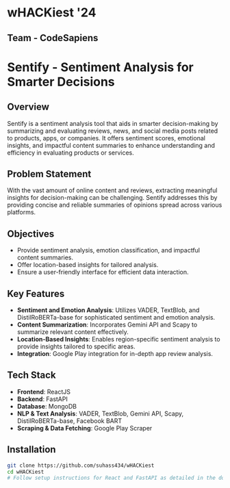 # wHACKiest '24
## Team - CodeSapiens

# Sentify - Sentiment Analysis for Smarter Decisions

## Overview
Sentify is a sentiment analysis tool that aids in smarter decision-making by summarizing and evaluating reviews, news, and social media posts related to products, apps, or companies. It offers sentiment scores, emotional insights, and impactful content summaries to enhance understanding and efficiency in evaluating products or services.

## Problem Statement
With the vast amount of online content and reviews, extracting meaningful insights for decision-making can be challenging. Sentify addresses this by providing concise and reliable summaries of opinions spread across various platforms.

## Objectives
- Provide sentiment analysis, emotion classification, and impactful content summaries.
- Offer location-based insights for tailored analysis.
- Ensure a user-friendly interface for efficient data interaction.

## Key Features
- **Sentiment and Emotion Analysis**: Utilizes VADER, TextBlob, and DistilRoBERTa-base for sophisticated sentiment and emotion analysis.
- **Content Summarization**: Incorporates Gemini API and Scapy to summarize relevant content effectively.
- **Location-Based Insights**: Enables region-specific sentiment analysis to provide insights tailored to specific areas.
- **Integration**: Google Play integration for in-depth app review analysis.

## Tech Stack
- **Frontend**: ReactJS
- **Backend**: FastAPI
- **Database**: MongoDB
- **NLP & Text Analysis**: VADER, TextBlob, Gemini API, Scapy, DistilRoBERTa-base, Facebook BART
- **Scraping & Data Fetching**: Google Play Scraper

## Installation
```bash
git clone https://github.com/suhass434/wHACKiest
cd wHACKiest
# Follow setup instructions for React and FastAPI as detailed in the docs
